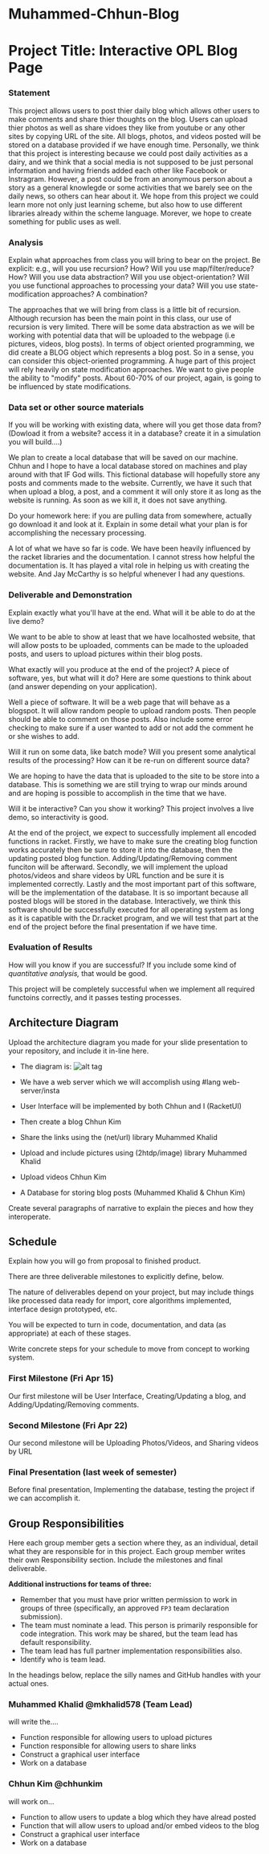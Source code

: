 # Muhammed-Chhun-Blog
# Project Title: Interactive OPL Blog Page

### Statement

This project allows users to post thier daily blog which allows other users to make comments and share thier thoughts on the blog. Users can upload thier photos as well as share vidoes they like from youtube or any other sites by copying URL of the site. All blogs, photos, and videos posted will be stored on a database provided if we have enough time. Personally, we think that this project is interesting because we could post daily activities as a dairy, and we think that a social media is not supposed to be just personal information and having friends added each other like Facebook or Instragram. However, a post could be from an anonymous person about a story as a general knowlegde or some activities that we barely see on the daily news, so others can hear about it. We hope from this project we could learn more not only just learning scheme, but also how to use different libraries already within the scheme language. Morever, we hope to create something for public uses as well. 

### Analysis
Explain what approaches from class you will bring to bear on the project. Be explicit: e.g., will you use recursion? How? Will you use map/filter/reduce? How? Will you use data abstraction? Will you use object-orientation? Will you use functional approaches to processing your data? Will you use state-modification approaches? A combination?

The approaches that we will bring from class is a little bit of recursion. Although recursion has been the main point
in this class, our use of recursion is very limited. There will be some data abstraction as we will be working with potential data that will be uploaded to the webpage (i.e pictures, videos, blog posts). In terms of object oriented programming, we did create a BLOG object which represents a blog post. So in a sense, you can consider this object-oriented programming. A huge part of this project will rely heavily on state modification approaches. We want to give people the ability to "modify" posts. About 60-70% of our project, again, is going to be influenced by state modifications. 

### Data set or other source materials
If you will be working with existing data, where will you get those data from? (Dowload it from a website? access it in a database? create it in a simulation you will build....)

We plan to create a local database that will be saved on our machine. Chhun and I hope to have a local database stored 
on machines and play around with that IF God wills. This fictional database will hopefully store any posts and comments made to the website. Currently, we have it such that when upload a blog, a post, and a comment it will only store it as long as the website is running. As soon as we kill it, it does not save anything. 

Do your homework here: if you are pulling data from somewhere, actually go download it and look at it. Explain in some detail what your plan is for accomplishing the necessary processing.

A lot of what we have so far is code. We have been heavily influenced by the racket libraries and the documentation. I cannot stress how helpful the documentation is. It has played a vital role in helping us with creating the website. And Jay McCarthy is so helpful whenever I had any questions. 

### Deliverable and Demonstration
Explain exactly what you'll have at the end. What will it be able to do at the live demo?

We want to be able to show at least that we have localhosted website, that will allow posts to be uploaded, comments can be made to the uploaded posts, and users to upload pictures within their blog posts. 

What exactly will you produce at the end of the project? A piece of software, yes, but what will it do? Here are some questions to think about (and answer depending on your application).

Well a piece of software. It will be a web page that will behave as a blogspot. It will allow random people to upload 
random posts. Then people should be able to comment on those posts. Also include some error checking to make sure if a user wanted to add or not add the comment he or she wishes to add. 

Will it run on some data, like batch mode? Will you present some analytical results of the processing? How can it be re-run on different source data?

We are hoping to have the data that is uploaded to the site to be store into a database. This is something we are still trying to wrap our minds around and are hoping is possible to accomplish in the time that we have. 

Will it be interactive? Can you show it working? This project involves a live demo, so interactivity is good.

At the end of the project, we expect to successfully implement all encoded functions in racket. Firstly, we have to make sure the creating blog function works accurately then be sure to store it into the database, then the updating posted blog function. Adding/Updating/Removing comment funciton will be afterward. Secondly, we will implement the upload photos/videos and share videos by URL function and be sure it is implemented correctly. Lastly and the most important part of this software, will be the implementation of the database. It is so important because all posted blogs will be stored in the database. Interactively, we think this software should be successfully executed for all operating system as long as it is capatible with the Dr.racket program, and we will test that part at the end of the project before the final presentation if we have time.

### Evaluation of Results
How will you know if you are successful? 
If you include some kind of _quantitative analysis,_ that would be good.

This project will be completely successful when we implement all required functoins correctly, and it passes testing processes.

## Architecture Diagram
Upload the architecture diagram you made for your slide presentation to your repository, and include it in-line here.

* The diagram is: 
![alt tag](https://github.com/oplS16projects/Muhammed-Chhun-Blog/blob/master/fp_diagram.png)

* We have a web server which we will accomplish using #lang web-server/insta 
* User Interface will be implemented by both Chhun and I (RacketUI)
* Then create a blog Chhun Kim
* Share the links using the (net/url) library Muhammed Khalid
* Upload and include pictures using (2htdp/image) library Muhammed Khalid
* Upload videos Chhun Kim
* A Database for storing blog posts (Muhammed Khalid & Chhun Kim)

Create several paragraphs of narrative to explain the pieces and how they interoperate.

## Schedule
Explain how you will go from proposal to finished product. 

There are three deliverable milestones to explicitly define, below.

The nature of deliverables depend on your project, but may include things like processed data ready for import, core algorithms implemented, interface design prototyped, etc. 

You will be expected to turn in code, documentation, and data (as appropriate) at each of these stages.

Write concrete steps for your schedule to move from concept to working system. 

### First Milestone (Fri Apr 15)
Our first milestone will be User Interface, Creating/Updating a blog, and Adding/Updating/Removing comments. 

### Second Milestone (Fri Apr 22)
Our second milestone will be Uploading Photos/Videos, and Sharing videos by URL

### Final Presentation (last week of semester)
Before final presentation, Implementing the database, testing the project if we can accomplish it. 

## Group Responsibilities
Here each group member gets a section where they, as an individual, detail what they are responsible for in this project. Each group member writes their own Responsibility section. Include the milestones and final deliverable.

**Additional instructions for teams of three:** 
* Remember that you must have prior written permission to work in groups of three (specifically, an approved `FP3` team declaration submission).
* The team must nominate a lead. This person is primarily responsible for code integration. This work may be shared, but the team lead has default responsibility.
* The team lead has full partner implementation responsibilities also.
* Identify who is team lead.

In the headings below, replace the silly names and GitHub handles with your actual ones.

### Muhammed Khalid @mkhalid578 (Team Lead) 
will write the....
* Function responsible for allowing users to upload pictures
* Function responsible for allowing users to share links
* Construct a graphical user interface
* Work on a database

### Chhun Kim @chhunkim
will work on...
* Function to allow users to update a blog which they have alread posted
* Function that will allow users to upload and/or embed videos to the blog
* Construct a graphical user interface
* Work on a database

